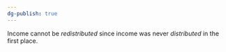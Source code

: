 ```yaml
---
dg-publish: true
---
```

Income cannot be _redistributed_ since income was never _distributed_ in the first place.
